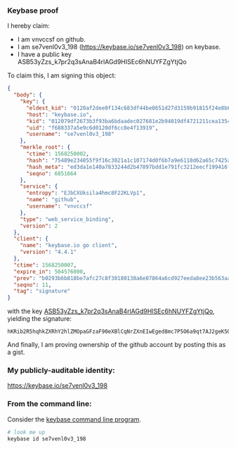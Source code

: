 ### Keybase proof

I hereby claim:

  * I am vnvccsf on github.
  * I am se7venl0v3_198 (https://keybase.io/se7venl0v3_198) on keybase.
  * I have a public key ASB53yZzs_k7pr2q3sAnaB4rlAGd9HISEc6hNUYFZgYtjQo

To claim this, I am signing this object:

```json
{
  "body": {
    "key": {
      "eldest_kid": "0120af2dee0f134c683df44be0651d27d3159b91815f24e8b683950eb59421450fe30a",
      "host": "keybase.io",
      "kid": "012079df2673b3f93ba6bdaadec027681e2b94019df4721211cea135460566062d8d0a",
      "uid": "f688337a5e9c6d0120df6cc8e4f13919",
      "username": "se7venl0v3_198"
    },
    "merkle_root": {
      "ctime": 1568250002,
      "hash": "75489e234855f9f16c3021a1c107174d0f6b7a9e6118d62a65c7425aeaaedaf96c3f085e0d9ed20f7be9782ad4512efeecdb583212f4e144ab62a6f4cded06a6",
      "hash_meta": "ed3da1e140a7833244d2b47897bdd1e791fc3212eecf199416fcbe0ed1ff1e1c",
      "seqno": 6851664
    },
    "service": {
      "entropy": "EJbCXUksila4hmc8F22KLVp1",
      "name": "github",
      "username": "vnvccsf"
    },
    "type": "web_service_binding",
    "version": 2
  },
  "client": {
    "name": "keybase.io go client",
    "version": "4.4.1"
  },
  "ctime": 1568250007,
  "expire_in": 504576000,
  "prev": "b0293b6b818be7afc27c8f30180138a6e07864a6cd927eeda8ee23b563aad94f",
  "seqno": 11,
  "tag": "signature"
}
```

with the key [ASB53yZzs_k7pr2q3sAnaB4rlAGd9HISEc6hNUYFZgYtjQo](https://keybase.io/se7venl0v3_198), yielding the signature:

```
hKRib2R5hqhkZXRhY2hlZMOpaGFzaF90eXBlCqNrZXnEIwEged8mc7P5O6a9qt7AJ2geK5QBnfRyEhHOoTVGBWYGLY0Kp3BheWxvYWTESpcCC8QgsCk7a4GL56/CfI8wGAE4puB4ZKbNkn7tqO4jtWOq2U/EINHaBU3gcVBjIAnlnRW+8obPQ5Wd1yNq5V2DCnln4G+dAgHCo3NpZ8RAW2IHbZ0kOaadzCebGXU2ShFOHux6eh0UXAWi3iZsZlB2ORpHT60MbrQnF+CE/3rXd0T6CMAJpiFmVsLwLFCKCqhzaWdfdHlwZSCkaGFzaIKkdHlwZQildmFsdWXEIJUFF6ocnaeeMg15Yj/lCG2UXiYkQL+7FxXE+H0MPuDUo3RhZ80CAqd2ZXJzaW9uAQ==

```

And finally, I am proving ownership of the github account by posting this as a gist.

### My publicly-auditable identity:

https://keybase.io/se7venl0v3_198

### From the command line:

Consider the [keybase command line program](https://keybase.io/download).

```bash
# look me up
keybase id se7venl0v3_198
```
